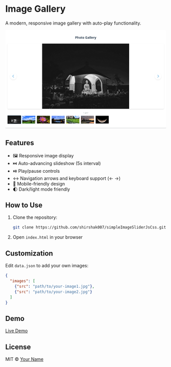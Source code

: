 # Image Gallery

A modern, responsive image gallery with auto-play functionality.

![Gallery Screenshot](image-gallery-ss.png) 

## Features

- 🖼️ Responsive image display
- ⏭️ Auto-advancing slideshow (5s interval)
- ⏯️ Play/pause controls
- ↔️ Navigation arrows and keyboard support (← →)
- 📱 Mobile-friendly design
- 🌓 Dark/light mode friendly

## How to Use

1. Clone the repository:

   ```bash
   git clone https://github.com/shirshak007/simpleImageSliderJsCss.git
   ```

2. Open `index.html` in your browser

## Customization

Edit `data.json` to add your own images:

```json
{
  "images": [
    {"src": "path/to/your-image1.jpg"},
    {"src": "path/to/your-image2.jpg"}
  ]
}
```

## Demo

[Live Demo](https://shirshak007.github.io/simpleImageSliderJsCss/)

## License

MIT © [Your Name](https://github.com/shirshak007)
